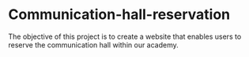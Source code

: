 # Communication-hall-reservation
The objective of this project is to create a website that enables users to reserve the communication hall within our academy.
